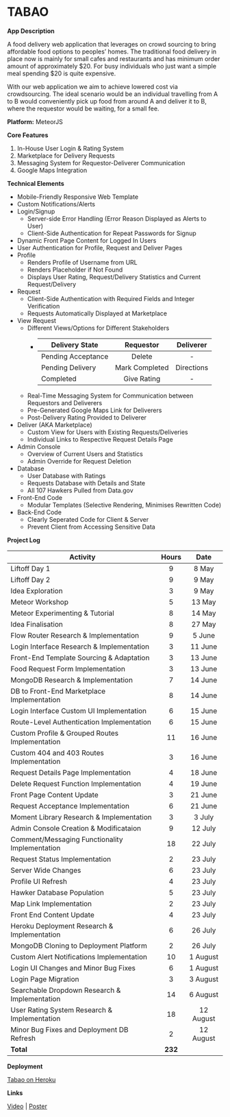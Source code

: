 # TABAO

**App Description**

A food delivery web application that leverages on crowd sourcing to bring affordable food options to peoples’ homes. The traditional food delivery in place now is mainly for small cafes and restaurants and has minimum order amount of approximately $20. For busy individuals who just want a simple meal spending $20 is quite expensive.

With our web application we aim to achieve lowered cost via crowdsourcing. The ideal scenario would be an individual travelling from A to B would conveniently pick up food from around A and deliver it to B, where the requestor would be waiting, for a small fee.

**Platform:** MeteorJS

**Core Features**

1. In-House User Login & Rating System
2. Marketplace for Delivery Requests
3. Messaging System for Requestor-Deliverer Communication
4. Google Maps Integration

**Technical Elements**

- Mobile-Friendly Responsive Web Template
- Custom Notifications/Alerts
- Login/Signup
	- Server-side Error Handling (Error Reason Displayed as Alerts to User)
	- Client-Side Authentication for Repeat Passwords for Signup
- Dynamic Front Page Content for Logged In Users
- User Authentication for Profile, Request and Deliver Pages
- Profile
	- Renders Profile of Username from URL
	- Renders Placeholder if Not Found
	- Displays User Rating, Request/Delivery Statistics and Current Request/Delivery
- Request
	- Client-Side Authentication with Required Fields and Integer Verification
	- Requests Automatically Displayed at Marketplace
- View Request
	- Different Views/Options for Different Stakeholders
		- |**Delivery State**	|**Requestor**	|**Deliverer**	|
		  |---------------------|:-------------:|:-------------:|
		  |Pending Acceptance	|Delete			|-				|
		  |Pending Delivery 	|Mark Completed	|Directions		|
		  |Completed			|Give Rating	|-				|
	- Real-Time Messaging System for Communication between Requestors and Deliverers
	- Pre-Generated Google Maps Link for Deliverers
	- Post-Delivery Rating Provided to Deliverer
- Deliver (AKA Marketplace)
	- Custom View for Users with Existing Requests/Deliveries
	- Individual Links to Respective Request Details Page
- Admin Console
	- Overview of Current Users and Statistics
	- Admin Override for Request Deletion
- Database
	- User Database with Ratings
	- Requests Database with Details and State
	- All 107 Hawkers Pulled from Data.gov
- Front-End Code
	- Modular Templates (Selective Rendering, Minimises Rewritten Code)
- Back-End Code
	- Clearly Seperated Code for Client & Server
	- Prevent Client from Accessing Sensitive Data

**Project Log**

|**Activity**									|**Hours**	|**Date**	|
|-----------------------------------------------|:---------:|:---------:|
|Liftoff Day 1									|9			|8 May 		|
|Liftoff Day 2									|9			|9 May 		|
|Idea Exploration								|3			|9 May 		|
|Meteor Workshop								|5			|13 May 	|
|Meteor Experimenting & Tutorial				|8			|14 May 	|
|Idea Finalisation								|8			|27 May 	|
|Flow Router Research & Implementation			|9			|5 June		|
|Login Interface Research & Implementation		|3			|11 June	|
|Front-End Template Sourcing & Adaptation		|3			|13 June	|
|Food Request Form Implementation				|3			|13 June	|
|MongoDB Research & Implementation				|7			|14 June	|
|DB to Front-End Marketplace Implementation		|8			|14 June	|
|Login Interface Custom UI Implementation		|6			|15 June	|
|Route-Level Authentication Implementation		|6			|15 June	|
|Custom Profile & Grouped Routes Implementation	|11			|16 June	|
|Custom 404 and 403 Routes Implementation		|3			|16 June	|
|Request Details Page Implementation			|4			|18 June	|
|Delete Request Function Implementation			|4			|19 June	|
|Front Page Content Update						|3			|21 June	|
|Request Acceptance Implementation				|6			|21 June	|
|Moment Library Research & Implementation		|3			|3 July		|
|Admin Console Creation & Modificataion			|9			|12 July	|
|Comment/Messaging Functionality Implementation	|18			|22 July	|
|Request Status Implementation					|2			|23 July	|
|Server Wide Changes							|6			|23 July	|
|Profile UI Refresh								|4			|23 July	|
|Hawker Database Population						|5			|23 July	|
|Map Link Implementation						|2			|23 July	|
|Front End Content Update						|4			|23 July	|
|Heroku Deployment Research & Implementation	|6			|26 July	|
|MongoDB Cloning to Deployment Platform			|2			|26 July	|
|Custom Alert Notifications Implementation		|10			|1 August	|
|Login UI Changes and Minor Bug Fixes			|6			|1 August	|
|Login Page Migration							|3			|3 August	|
|Searchable Dropdown Research & Implementation	|14			|6 August	|
|User Rating System Research & Implementation	|18			|12 August	|
|Minor Bug Fixes and Deployment DB Refresh		|2			|12 August	|
|**Total**										|**232**	|			|

**Deployment**

[Tabao on Heroku](http://tabao.herokuapp.com)

**Links**

[Video](http://tiny.cc/tabaovideo2) | [Poster](http://tiny.cc/tabaoposter3)